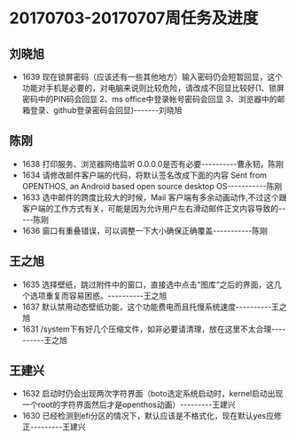 # 20170703-20170707周任务及进度
## 刘晓旭
  - 1639 现在锁屏密码（应该还有一些其他地方）输入密码仍会短暂回显，这个功能对手机是必要的，对电脑来说则比较危险，请改成不回显比较好(1、锁屏密码中的PIN码会回显 2、ms office中登录帐号密码会回显 3、浏览器中的邮箱登录、github登录密码会回显)-------刘晓旭
## 陈刚 
  - 1638 打印服务、浏览器网络监听 0.0.0.0是否有必要----------曹永韧，陈刚
  - 1634 请修改邮件客户端的代码，将默认签名改成下面的内容 Sent from OPENTHOS, an Android based open source desktop OS-----------陈刚
  - 1633 选中邮件的跨度比较大的时候，Mail 客户端有多余动画动作,不过这个跟客户端的工作方式有关，可能是因为允许用户左右滑动邮件正文内容导致的-----陈刚
  - 1636 窗口有重叠错误，可以调整一下大小确保正确覆盖-----------陈刚
## 王之旭  
  - 1635 选择壁纸，跳过附件中的窗口，直接选中点击“图库“之后的界面，这几个选项重复而容易困惑。----------王之旭
  - 1637 默认禁用动态壁纸功能，这个功能费电而且托慢系统速度----------王之旭
  - 1631 /system下有好几个压缩文件，如非必要请清理，放在这里不太合理----------王之旭
## 王建兴
  - 1632 启动时仍会出现两次字符界面（boto选定系统启动时，kernel启动出现一个root的字符界面然后才是openthos动画）---------王建兴
  - 1630 已经检测到efi分区的情况下，默认应该是不格式化，现在默认yes应修正---------王建兴
